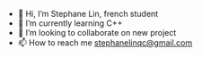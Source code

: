- 👋 Hi, I’m Stephane Lin, french student
- 🌱 I’m currently learning C++
- 💞️ I’m looking to collaborate on new project
- 📫 How to reach me stephanelinqc@gmail.com

<!---
StephaneLin/StephaneLin is a ✨ special ✨ repository because its `README.md` (this file) appears on your GitHub profile.
You can click the Preview link to take a look at your changes.
--->
